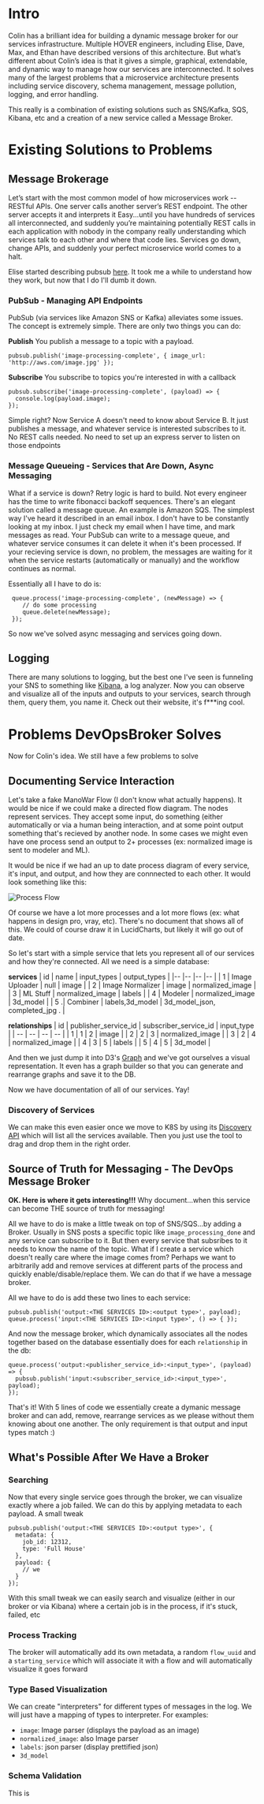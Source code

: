 

# Intro

Colin has a brilliant idea for building a dynamic message broker for our services infrastructure. Multiple HOVER engineers, including Elise, Dave, Max, and Ethan have described versions of this architecture. But what’s different about Colin’s idea is that it gives a simple, graphical, extendable, and dynamic way to manage how our services are interconnected. It solves many of the largest problems that a microservice architecture presents including service discovery, schema management, message pollution, logging, and error handling.

This really is a combination of existing solutions such as SNS/Kafka, SQS, Kibana, etc and a creation of a new service called a Message Broker.

# Existing Solutions to Problems

## Message Brokerage

Let’s start with the most common model of how microservices work -- RESTful APIs. One server calls another server’s REST endpoint. The other server accepts it and interprets it Easy...until you have hundreds of services all interconnected, and suddenly you’re maintaining potentially REST calls in each application with nobody in the company really understanding which services talk to each other and where that code lies. Services go down, change APIs, and suddenly your perfect microservice world comes to a halt.

Elise started describing pubsub [here]([https://hoverinc.atlassian.net/wiki/spaces/EN/pages/846790813/PubSub+Proposal+1](https://hoverinc.atlassian.net/wiki/spaces/EN/pages/846790813/PubSub+Proposal+1)). It took me a while to understand how they work, but now that I do I'll dumb it down. 

### PubSub - Managing API Endpoints 
PubSub (via services like Amazon SNS or Kafka) alleviates some issues. The concept is extremely simple. There are only two things you can do:

**Publish**
You publish a message to a topic with a payload. 

    pubsub.publish('image-processing-complete', { image_url: 'http://aws.com/image.jpg' });

**Subscribe**
You subscribe to topics you're interested in with a callback

    pubsub.subscribe('image-processing-complete', (payload) => { 
      console.log(payload.image);
    });
 
Simple right? Now Service A doesn't need to know about Service B. It just publishes a message, and whatever service is interested subscribes to it. No REST calls needed. No need to set up an express server to listen on those endpoints

### Message Queueing - Services that Are Down, Async Messaging
What if a service is down? Retry logic is hard to build. Not every engineer has the time to write fibonacci backoff sequences. There's an elegant solution called a message queue. An example is Amazon SQS. The simplest way I've heard it described in an email inbox. I don't have to be constantly looking at my inbox. I just check my email when I have time, and mark messages as read. Your PubSub can write to a message queue, and whatever service consumes it can delete it when it's been processed. If your recieving service is down, no problem, the messages are waiting for it when the service restarts (automatically or manually) and the workflow continues as normal. 

Essentially all I have to do is:

     queue.process('image-processing-complete', (newMessage) => {
        // do some processing
        queue.delete(newMessage);
     });

So now we've solved async messaging and services going down.

## Logging
There are many solutions to logging, but the best one I've seen is funneling your SNS to something like [Kibana](https://www.elastic.co/products/kibana), a log analyzer. Now you can observe and visualize all of the inputs and outputs to your services, search through them, query them, you name it. Check out their website, it's f***ing cool.

# Problems DevOpsBroker Solves
Now for Colin's idea. We still have a few problems to solve

## Documenting Service Interaction
Let's take a fake ManoWar Flow (I don't know what actually happens). It would be nice if we could make a  directed flow diagram. The nodes represent services. They accept some input, do something (either automatically or via a human being interaction, and at some point output something that's recieved by another node. In some cases we might even have one process send an output to 2+ processes (ex: normalized image is sent to modeler and ML).

It would be nice if we had an up to date process diagram of every service, it's input, and output, and how they are connnected to each other. It would look something like this:

![Process Flow](https://drive.google.com/uc?export=view&id=17ekCf1mhVNvk6bF9bpZF-XboC7DreUsq)

Of course we have a lot more processes and a lot more flows (ex: what happens in design pro, vray, etc). There's no document that shows all of this. We could of course draw it in LucidCharts, but likely it will go out of date. 

So let's start with a simple service that lets you represent all of our services and how they're connected. All we need is a simple database:

**services**
| id | name             | input_types 	   | output_types    				 |
|--  |--                |--                |--                               |
| 1  | Image Uploader   | null      	   | image          				 |
| 2  | Image Normalizer | image      	   | normalized_image 				 |
| 3  | ML Stuff			| normalized_image | labels           				 |
| 4  | Modeler			| normalized_image | 3d_model	 				     |
| 5 .| Combiner        	| labels,3d_model  | 3d_model_json, completed_jpg .  |

**relationships**
| id | publisher_service_id | subscriber_service_id | input_type       |
| -- | --                   | --                    | --               |
| 1  | 1    				| 2						| image       	   |
| 2  | 2					| 3						| normalized_image |
| 3  | 2					| 4						| normalized_image |
| 4  | 3					| 5						| labels           |
| 5  | 4					| 5						| 3d_model         |

And then we just dump it into D3's [Graph](https://bl.ocks.org/cjrd/6863459) and we've got ourselves a visual representation. It even has a graph builder so that you can generate and rearrange graphs and save it to the DB. 

Now we have documentation of all of our services. Yay!

### Discovery of Services
We can make this even easier once we move to K8S by using its [Discovery API](https://medium.com/technology-matters/service-discovery-with-kubernetes-a503b16e71a0) which will list all the services available. Then you just use the tool to drag and drop them in the right order.

## Source of Truth for Messaging - The DevOps Message Broker
**OK. Here is where it gets interesting!!!**
Why document...when this service can become THE source of truth for messaging! 

All we have to do is make a little tweak on top of SNS/SQS...by adding a Broker. Usually in SNS posts a specific topic like `image_processing_done` and any service can subscribe to it. But then every service that subsribes to it needs to know the name of the topic. What if I create a service which doesn't really care where the image comes from? Perhaps we want to arbitrarily add and remove services at different parts of the process and quickly enable/disable/replace them. We can do that if we have a message broker.

All we have to do is add these two lines to each service:

    pubsub.publish('output:<THE SERVICES ID>:<output type>', payload);
    queue.process('input:<THE SERVICES ID>:<input type>', () => { });

And now the message broker, which dynamically associates all the nodes together based on the database essentially does for each `relationship` in the db:

    queue.process('output:<publisher_service_id>:<input_type>', (payload) => {
      pubsub.publish('input:<subscriber_service_id>:<input_type>', payload);
    });

That's it! With 5 lines of code we essentially create a dymanic message broker and can add, remove, rearrange services as we please without them knowing about one another. The only requirement is that output and input types match :) 

## What's Possible After We Have a Broker
### Searching 
Now that every single service goes through the broker, we can visualize exactly where a job failed. We can do this by applying metadata to each payload. A small tweak

    pubsub.publish('output:<THE SERVICES ID>:<output type>', {
	  metadata: {
	    job_id: 12312,
	    type: 'Full House'
      },
      payload: {
        // we
      }
	});

With this small tweak we can easily search and visualize (either in our broker or via Kibana) where a certain job is in the process, if it's stuck, failed, etc

### Process Tracking
The broker will automatically add its own metadata, a random `flow_uuid` and a `starting_service` which will associate it with a flow and will automatically visualize it goes forward

### Type Based Visualization
We can create "interpreters" for different types of messages in the log. We will just have a mapping of types to interpreter. For examples:

- `image`: Image parser (displays the payload as an image)
- `normalized_image`: also Image parser
- `labels`: json parser (display prettified json)
-  `3d_model`

### Schema Validation
This is 
<!--stackedit_data:
eyJoaXN0b3J5IjpbMTU4MTgzNTU3LDE3NDcwMjU5MzAsLTc0OT
M4NTEwMSwxNTM2OTMxODM3XX0=
-->